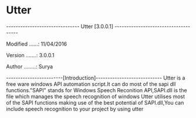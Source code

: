 # Utter
------------------------------- Utter [3.0.0.1] -------------------------------------

Modified ......: 11/04/2016

Version .......: 3.0.0.1

Author ........: Surya

------------------------[Introduction]----------------------------
Utter is a free ware windows API automation script.It can do most of the sapi dll
functions."SAPI" stands for Windows Speech Reconition API,SAPI.dll is the file
which manages the speech recognition of windows Utter utilises most of the SAPI 
functions making use of the best potential of SAPI.dll,You can include speech 
recognition to your project by using utter
